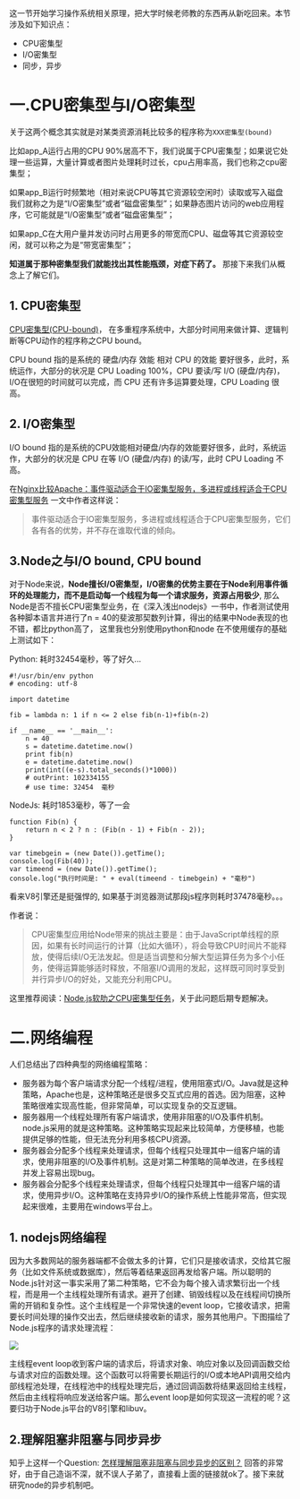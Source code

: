 这一节开始学习操作系统相关原理，把大学时候老师教的东西再从新吃回来。本节涉及如下知识点：

- CPU密集型
- I/O密集型
- 同步，异步


# 一.CPU密集型与I/O密集型

关于这两个概念其实就是对某类资源消耗比较多的程序称为`XXX密集型(bound)`

比如app_A运行占用的CPU 90%居高不下，我们说属于CPU密集型；如果说它处理一些运算，大量计算或者图片处理耗时过长，cpu占用率高，我们也称之cpu密集型； 

如果app_B运行时频繁地（相对来说CPU等其它资源较空闲时）读取或写入磁盘我们就称之为是“I/O密集型”或者“磁盘密集型”；如果静态图片访问的web应用程序，它可能就是“I/O密集型”或者“磁盘密集型”； 

如果app_C在大用户量并发访问时占用更多的带宽而CPU、磁盘等其它资源较空闲，就可以称之为是“带宽密集型”；

**知道属于那种密集型我们就能找出其性能瓶颈，对症下药了。** 那接下来我们从概念上了解它们。

## 1. CPU密集型
[CPU密集型(CPU-bound)](https://en.wikipedia.org/wiki/CPU-bound)， 在多重程序系统中，大部分时间用来做计算、逻辑判断等CPU动作的程序称之CPU bound。

CPU bound 指的是系统的 硬盘/内存 效能 相对 CPU 的效能 要好很多，此时，系统运作，大部分的状况是 CPU Loading 100%，CPU 要读/写 I/O (硬盘/内存)，I/O在很短的时间就可以完成，而 CPU 还有许多运算要处理，CPU Loading 很高。

## 2. I/O密集型

I/O bound 指的是系统的CPU效能相对硬盘/内存的效能要好很多，此时，系统运作，大部分的状况是 CPU 在等 I/O (硬盘/内存) 的读/写，此时 CPU Loading 不高。


在[Nginx比较Apache：事件驱动适合于IO密集型服务，多进程或线程适合于CPU密集型服务](http://codinglife.sinaapp.com/?p=40) 一文中作者这样说：

>事件驱动适合于IO密集型服务，多进程或线程适合于CPU密集型服务，它们各有各的优势，并不存在谁取代谁的倾向。

## 3.Node之与I/O bound, CPU bound

对于Node来说，**Node擅长I/O密集型，I/O密集的优势主要在于Node利用事件循环的处理能力，而不是启动每一个线程为每一个请求服务，资源占用极少**, 那么Node是否不擅长CPU密集型业务，在《深入浅出nodejs》一书中，作者测试使用各种脚本语言并进行了n = 40的斐波那契数列计算，得出的结果中Node表现的也不错，都比python高了， 这里我也分别使用python和node 在不使用缓存的基础上测试如下：

Python: 耗时32454毫秒，等了好久...

	#!/usr/bin/env python
	# encoding: utf-8

	import datetime

	fib = lambda n: 1 if n <= 2 else fib(n-1)+fib(n-2)

	if __name__ == '__main__':
	    n = 40
	    s = datetime.datetime.now()
	    print fib(n)
	    e = datetime.datetime.now()
	    print(int((e-s).total_seconds()*1000))
	    # outPrint: 102334155
	    # use time: 32454  毫秒

NodeJs: 耗时1853毫秒，等了一会

	function Fib(n) { 
	    return n < 2 ? n : (Fib(n - 1) + Fib(n - 2)); 
	}

	var timebgein = (new Date()).getTime();
	console.log(Fib(40));
	var timeend = (new Date()).getTime();
	console.log("执行时间是: " + eval(timeend - timebgein) + "毫秒")

看来V8引擎还是挺强悍的, 如果基于浏览器测试那段js程序则耗时37478毫秒。。。

作者说：

>CPU密集型应用给Node带来的挑战主要是：由于JavaScript单线程的原因，如果有长时间运行的计算（比如大循环），将会导致CPU时间片不能释放，使得后续I/O无法发起。但是适当调整和分解大型运算任务为多个小任务，使得运算能够适时释放，不阻塞I/O调用的发起，这样既可同时享受到并行异步I/O的好处，又能充分利用CPU。

这里推荐阅读：[Node.js软肋之CPU密集型任务](http://www.infoq.com/cn/articles/nodejs-weakness-cpu-intensive-tasks/)，关于此问题后期专题解决。

# 二.网络编程

人们总结出了四种典型的网络编程策略：

- 服务器为每个客户端请求分配一个线程/进程，使用阻塞式I/O。Java就是这种策略，Apache也是，这种策略还是很多交互式应用的首选。因为阻塞，这种策略很难实现高性能，但非常简单，可以实现复杂的交互逻辑。
- 服务器用一个线程处理所有客户端请求，使用非阻塞的I/O及事件机制。node.js采用的就是这种策略。这种策略实现起来比较简单，方便移植，也能提供足够的性能，但无法充分利用多核CPU资源。
- 服务器会分配多个线程来处理请求，但每个线程只处理其中一组客户端的请求，使用非阻塞的I/O及事件机制。这是对第二种策略的简单改进，在多线程并发上容易出现bug。
- 服务器会分配多个线程来处理请求，但每个线程只处理其中一组客户端的请求，使用异步I/O。这种策略在支持异步I/O的操作系统上性能非常高，但实现起来很难，主要用在windows平台上。

## 1. nodejs网络编程
因为大多数网站的服务器端都不会做太多的计算，它们只是接收请求，交给其它服务（比如文件系统或数据库），然后等着结果返回再发给客户端。所以聪明的Node.js针对这一事实采用了第二种策略，它不会为每个接入请求繁衍出一个线程，而是用一个主线程处理所有请求。避开了创建、销毁线程以及在线程间切换所需的开销和复杂性。这个主线程是一个非常快速的event loop，它接收请求，把需要长时间处理的操作交出去，然后继续接收新的请求，服务其他用户。下图描绘了Node.js程序的请求处理流程：

![](http://beginman.qiniudn.com/nodeJs.png)

主线程event loop收到客户端的请求后，将请求对象、响应对象以及回调函数交给与请求对应的函数处理。这个函数可以将需要长期运行的I/O或本地API调用交给内部线程池处理，在线程池中的线程处理完后，通过回调函数将结果返回给主线程，然后由主线程将响应发送给客户端。那么event loop是如何实现这一流程的呢？这要归功于Node.js平台的V8引擎和libuv。

## 2.理解阻塞非阻塞与同步异步

知乎上这样一个Question: [怎样理解阻塞非阻塞与同步异步的区别？](http://www.zhihu.com/question/19732473) 回答的非常好，由于自己造诣不深，就不误人子弟了，直接看上面的链接就ok了。接下来就研究node的异步机制吧。






